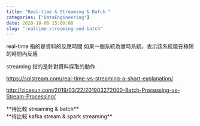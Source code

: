 ```yaml
---
title: "Real-time & Streaming & Batch "
categories: ["DataEngineering"]
date: 2020-10-06 15:08:00
slug: "realtime-streaming-and-batch"
---
```


<!--more-->

real-time 指的是資料的反應時間
如果一個系統為實時系統，表示該系統能在極短的時間內反應

streaming 指的是針對資料採取的動作

https://sqlstream.com/real-time-vs-streaming-a-short-explanation/

http://zicesun.com/2019/03/22/201903272000-Batch-Processing-vs-Stream-Processing/

\*\*待比較 streaming & batch\*\*  
\*\*待比較 kafka stream & spark streaming\*\*
